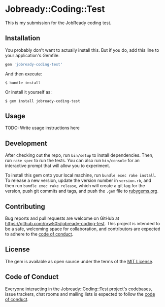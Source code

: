 # Jobready::Coding::Test

This is my submission for the JobReady coding test.

## Installation

You probably don't want to actually install this. But if you do, add this line to your application's Gemfile:

```ruby
gem 'jobready-coding-test'
```

And then execute:

    $ bundle install

Or install it yourself as:

    $ gem install jobready-coding-test

## Usage

TODO: Write usage instructions here

## Development

After checking out the repo, run `bin/setup` to install dependencies. Then, run `rake spec` to run the tests. You can also run `bin/console` for an interactive prompt that will allow you to experiment.

To install this gem onto your local machine, run `bundle exec rake install`. To release a new version, update the version number in `version.rb`, and then run `bundle exec rake release`, which will create a git tag for the version, push git commits and tags, and push the `.gem` file to [rubygems.org](https://rubygems.org).

## Contributing

Bug reports and pull requests are welcome on GitHub at https://github.com/nrw505/jobready-coding-test. This project is intended to be a safe, welcoming space for collaboration, and contributors are expected to adhere to the [code of conduct](https://github.com/nrw505/jobready-coding-test/blob/master/CODE_OF_CONDUCT.md).


## License

The gem is available as open source under the terms of the [MIT License](https://opensource.org/licenses/MIT).

## Code of Conduct

Everyone interacting in the Jobready::Coding::Test project's codebases, issue trackers, chat rooms and mailing lists is expected to follow the [code of conduct](https://github.com/nrw505/jobready-coding-test/blob/master/CODE_OF_CONDUCT.md).

